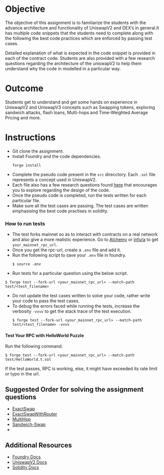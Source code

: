 # Objective

The objective of this assignment is to familiarize the students with the advance architecture and functionality of UniswapV2 and DEX’s in general.It has multiple code snippets that the students need to complete along with the following the best code practices which are enforced by passing test cases.

Detailed explanation of what is expected in the code snippet is provided in each of the contract code.
Students are also provided with a few research questions regarding the architecture of the uniswapV2 to help them understand why the code in modelled in a particular way. 

# Outcome

Students get to understand and get some hands on experience in UniswapV2 and UniswapV3 concepts such as Swapping tokens, exploring sandwich attacks, flash loans, Multi-hops and Time-Weighted Average Pricing and more.

# Instructions
- Git clone the assignment.
- Install Foundry and the code dependencies.
  ```shell
  forge install
  ```
- Complete the pseudo code present in the `src` direcctory. Each `.sol` file represents a concept used in UniswapV2.
- Each file also has a few research questions found [here](./Research-Questions.md) that encourages you to explore regarding the design of the code.
- Once the pseudo code is completed, run the tests written for each particular file.
- Make sure all the test cases are passing. The test cases are written emphasising the best code practises in solidity.

### How to run tests

- The test forks mainnet so as to interact with contracts on a real network and also give a more realistic experience. Go to [Alchemy](https://alchemy.com) or [infura](https:/infura.io) 
to get `your_mainnet_rpc_url`.
- Once you get the rpc-url, create a `.env` file and add it.
- Run the following script to save your `.env` file in foundry.
  ```shell
  $ source .env
  ```
- Run tests for a particular question using the below script.   
```shell
$ forge test --fork-url <your_mainnet_rpc_url> --match-path test/<test_filename> 
```
- Do not update the test cases written to solve your code, rather write your code to pass the test cases.
- To debug the errors faced while running the tests, increase the verbosity `-vvvv` to get the stack trace of the test execution.
  ```shell
  $ forge test --fork-url <your_mainnet_rpc_url> --match-path test/<test_filename> -vvvv
  ```

#### Test Your RPC with HelloWorld Puzzle

Run the following command:
```shell
$ forge test --fork-url <your_mainnet_rpc_url> --match-path test/HelloWorld.t.sol
```
If the test passes, RPC is working, else, it might have exceeded its rate limit or typo in the url.

## Suggested Order for solving the assignment questions
- [ExactSwap](./src/ExactSwap.sol)
- [ExactSwapWithRouter](./src/ExactSwapWithRouter.sol)
- [MultiHop](./src/MultiHop.sol)
- [Sandwich-Swap](./src/SandwichSwap.sol)
- 

## Additional Resources
- [Foundry Docs](https://book.getfoundry.sh/)
- [UniswapV2 Docs](https://docs.uniswap.org/contracts/v2/overview)
- [Solidity Docs](https://soliditylang.org/)